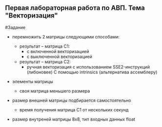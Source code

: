 ## Первая лабораторная работа по АВП. Тема "Векторизация"

#Задание
- перемножить 2 матрицы следующими способами:
  - результат – матрица C1:
    - с включенной векторизацией
    - с выключенной векторизацией
  - результат – матрица C2:
    - ручная векторизация с использованием SSE2-инструкций (либоновее) С помощью intrinsics (альтернатива ассемблеру)

- элементы матрицы
  - своя матрица меньшего размера
- размер внешней матрицы подбирается самостоятельно
  - время получения матрица C1 от нескольких секунд
- размер внутреней матрицы 8x8, тип входных данных float
